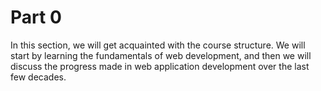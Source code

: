 # Part 0

In this section, we will get acquainted with the course structure. We will start by learning the fundamentals of web development, and then we will discuss the progress made in web application development over the last few decades.
